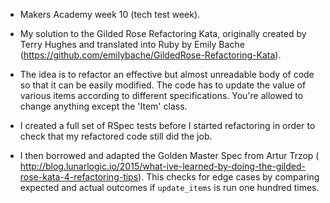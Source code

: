 * Makers Academy week 10 (tech test week).

* My solution to the Gilded Rose Refactoring Kata, originally created by Terry Hughes and translated into Ruby by Emily Bache (https://github.com/emilybache/GildedRose-Refactoring-Kata).   

* The idea is to refactor an effective but almost unreadable body of code so that it can be easily modified.  The code has to update the value of various items according to different specifications.  You're allowed to change anything except the 'Item' class.  

* I created a full set of RSpec tests before I started refactoring in order to check that my refactored code still did the job.  

* I then borrowed and adapted the Golden Master Spec from Artur Trzop ( http://blog.lunarlogic.io/2015/what-ive-learned-by-doing-the-gilded-rose-kata-4-refactoring-tips).  This checks for edge cases by comparing expected and actual outcomes if `update_items` is run one hundred times.
